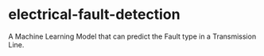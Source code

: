 # electrical-fault-detection
A Machine Learning Model that can predict the Fault type in a Transmission Line.
